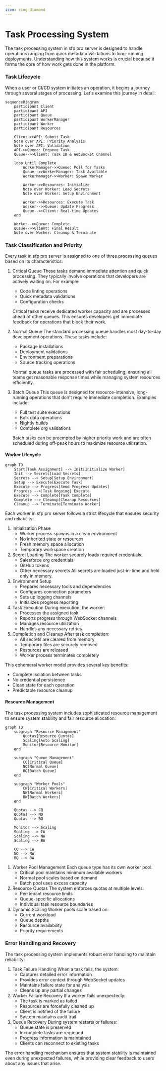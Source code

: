 ```yaml
---
icon: ring-diamond
---
```


# Task Processing System

The task processing system in sfp pro server  is designed to handle operations ranging from quick metadata validations to long-running deployments. Understanding how this system works is crucial because it forms the core of how work gets done in the platform.

### Task Lifecycle

When a user or CI/CD system initiates an operation, it begins a journey through several stages of processing. Let's examine this journey in detail:

```mermaid
sequenceDiagram
    participant Client
    participant API
    participant Queue
    participant WorkerManager
    participant Worker
    participant Resources

    Client->>API: Submit Task
    Note over API: Priority Analysis
    Note over API: Validation
    API->>Queue: Enqueue Task
    Queue-->>Client: Task ID & WebSocket Channel
  
    loop Until Complete
        WorkerManager->>Queue: Poll for Tasks
        Queue-->>WorkerManager: Task Available
        WorkerManager->>Worker: Spawn Worker
  
        Worker->>Resources: Initialize
        Note over Worker: Load Secrets
        Note over Worker: Setup Environment
  
        Worker->>Resources: Execute Task
        Worker-->>Queue: Update Progress
        Queue-->>Client: Real-time Updates
    end
  
    Worker-->>Queue: Complete
    Queue-->>Client: Final Result
    Note over Worker: Cleanup & Terminate
```

### Task Classification and Priority

Every task in sfp pro server  is assigned to one of three processing queues based on its characteristics:

1.  Critical Queue These tasks demand immediate attention and quick processing. They typically involve operations that developers are actively waiting on. For example:

    * Code linting operations
    * Quick metadata validations
    * Configuration checks

    Critical tasks receive dedicated worker capacity and are processed ahead of other queues. This ensures developers get immediate feedback for operations that block their work.
2.  Normal Queue The standard processing queue handles most day-to-day development operations. These tasks include:

    * Package installations
    * Deployment validations
    * Environment preparations
    * Source tracking operations

    Normal queue tasks are processed with fair scheduling, ensuring all teams get reasonable response times while managing system resources efficiently.
3.  Batch Queue This queue is designed for resource-intensive, long-running operations that don't require immediate completion. Examples include:

    * Full test suite executions
    * Bulk data operations
    * Nightly builds
    * Complete org validations

    Batch tasks can be preempted by higher priority work and are often scheduled during off-peak hours to maximize resource utilization.

#### Worker Lifecycle

```mermaid
graph TD
    Start[Task Assignment] --> Init[Initialize Worker]
    Init --> Secrets[Load Secrets]
    Secrets --> Setup[Setup Environment]
    Setup --> Execute[Execute Task]
    Execute --> Progress[Send Progress Updates]
    Progress -->|Task Ongoing| Execute
    Execute --> Complete[Task Complete]
    Complete --> Cleanup[Cleanup Resources]
    Cleanup --> Terminate[Terminate Worker]
```

Each worker in sfp pro server follows a strict lifecycle that ensures security and reliability:

1. Initialization Phase
   * Worker process spawns in a clean environment
   * No inherited state or resources
   * Fresh memory space allocation
   * Temporary workspace creation
2. Secret Loading The worker securely loads required credentials:
   * Salesforce org credentials
   * GitHub tokens
   * Other necessary secrets All secrets are loaded just-in-time and held only in memory.
3. Environment Setup
   * Prepares necessary tools and dependencies
   * Configures connection parameters
   * Sets up logging channels
   * Initializes progress reporting
4. Task Execution During execution, the worker:
   * Processes the assigned task
   * Reports progress through WebSocket channels
   * Manages resource utilization
   * Handles any necessary retries
5. Completion and Cleanup After task completion:
   * All secrets are cleared from memory
   * Temporary files are securely removed
   * Resources are released
   * Worker process terminates completely

This ephemeral worker model provides several key benefits:

* Complete isolation between tasks
* No credential persistence
* Clean state for each operation
* Predictable resource cleanup

#### Resource Management

The task processing system includes sophisticated resource management to ensure system stability and fair resource allocation:

```mermaid
graph TD
    subgraph "Resource Management"
        Quotas[Resource Quotas]
        Scaling[Auto Scaling]
        Monitor[Resource Monitor]
    end

    subgraph "Queue Management"
        CQ[Critical Queue]
        NQ[Normal Queue]
        BQ[Batch Queue]
    end

    subgraph "Worker Pools"
        CW[Critical Workers]
        NW[Normal Workers]
        BW[Batch Workers]
    end

    Quotas --> CQ
    Quotas --> NQ
    Quotas --> BQ

    Monitor --> Scaling
    Scaling --> CW
    Scaling --> NW
    Scaling --> BW

    CQ --> CW
    NQ --> NW
    BQ --> BW
```

1. Worker Pool Management Each queue type has its own worker pool:
   * Critical pool maintains minimum available workers
   * Normal pool scales based on demand
   * Batch pool uses excess capacity
2. Resource Quotas The system enforces quotas at multiple levels:
   * Per-tenant resource limits
   * Queue-specific allocations
   * Individual task resource boundaries
3. Dynamic Scaling Worker pools scale based on:
   * Current workload
   * Queue depths
   * Resource availability
   * Priority requirements

### Error Handling and Recovery

The task processing system implements robust error handling to maintain reliability:

1. Task Failure Handling When a task fails, the system:
   * Captures detailed error information
   * Provides error context through WebSocket updates
   * Maintains failure state for analysis
   * Cleans up any partial changes
2. Worker Failure Recovery If a worker fails unexpectedly:
   * The task is marked as failed
   * Resources are forcefully cleaned up
   * Client is notified of the failure
   * System maintains audit trail
3. Queue Recovery During system restarts or failures:
   * Queue state is preserved
   * Incomplete tasks are requeued
   * Progress information is maintained
   * Clients can reconnect to existing tasks

The error handling mechanism ensures that system stability is maintained even during unexpected failures, while providing clear feedback to users about any issues that arise.
